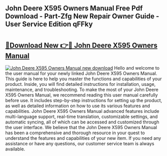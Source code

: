 ## John Deere X595 Owners Manual Free Pdf Download - Part-Zfg New Repair Owner Guide - User Service Edition qFFky

# <h2><a href="http://bc86237.oget.top/?id=John+Deere+X595+Owners+Manual">🔗Download New 👉🔴 John Deere X595 Owners Manual</a></h2>

[![John Deere X595 Owners Manual new download](https://i.imgur.com/5g1atiW.png)](http://bc86237.oget.top/?id=John+Deere+X595+Owners+Manual)
Hello and welcome to the user manual for your newly linked John Deere X595 Owners Manual. This guide is here to help you master the functions and capabilities of your product. Inside, you will find detailed instructions for installation, usage, maintenance, and troubleshooting. To make the most of your John Deere X595 Owners Manual, we recommend reading this user manual carefully before use. It includes step-by-step instructions for setting up the product, as well as detailed information on how to use its various features and capabilities. John Deere X595 Owners Manual advanced features include multi-language support, real-time translation, customizable settings, and automatic syncing, all of which can be accessed and customized through the user interface. We believe that the John Deere X595 Owners Manual has been a comprehensive and thorough resource in your quest to understand the features and capabilities of your new item. If you need any assistance or have any questions, our customer service team is always available.
